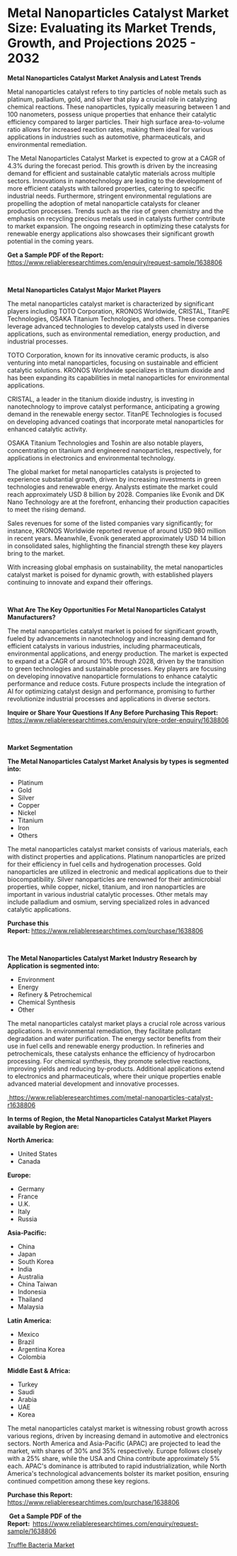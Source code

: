 <p><h1>Metal Nanoparticles Catalyst Market Size: Evaluating its Market Trends, Growth, and Projections 2025 - 2032</h1></p><p><strong>Metal Nanoparticles Catalyst Market Analysis and Latest Trends</strong></p>
<p><p>Metal nanoparticles catalyst refers to tiny particles of noble metals such as platinum, palladium, gold, and silver that play a crucial role in catalyzing chemical reactions. These nanoparticles, typically measuring between 1 and 100 nanometers, possess unique properties that enhance their catalytic efficiency compared to larger particles. Their high surface area-to-volume ratio allows for increased reaction rates, making them ideal for various applications in industries such as automotive, pharmaceuticals, and environmental remediation.</p><p>The Metal Nanoparticles Catalyst Market is expected to grow at a CAGR of 4.3% during the forecast period. This growth is driven by the increasing demand for efficient and sustainable catalytic materials across multiple sectors. Innovations in nanotechnology are leading to the development of more efficient catalysts with tailored properties, catering to specific industrial needs. Furthermore, stringent environmental regulations are propelling the adoption of metal nanoparticle catalysts for cleaner production processes. Trends such as the rise of green chemistry and the emphasis on recycling precious metals used in catalysts further contribute to market expansion. The ongoing research in optimizing these catalysts for renewable energy applications also showcases their significant growth potential in the coming years.</p></p>
<p><strong>Get a Sample PDF of the Report:&nbsp;</strong> <a href="https://www.reliableresearchtimes.com/enquiry/request-sample/1638806?utm_campaign=3227&utm_medium=2&utm_source=Github&utm_content=ia&utm_term=23032025&utm_id=metal-nanoparticles-catalyst">https://www.reliableresearchtimes.com/enquiry/request-sample/1638806</a></p>
<p>&nbsp;</p>
<p><strong>Metal Nanoparticles Catalyst Major Market Players</strong></p>
<p><p>The metal nanoparticles catalyst market is characterized by significant players including TOTO Corporation, KRONOS Worldwide, CRISTAL, TitanPE Technologies, OSAKA Titanium Technologies, and others. These companies leverage advanced technologies to develop catalysts used in diverse applications, such as environmental remediation, energy production, and industrial processes.</p><p>TOTO Corporation, known for its innovative ceramic products, is also venturing into metal nanoparticles, focusing on sustainable and efficient catalytic solutions. KRONOS Worldwide specializes in titanium dioxide and has been expanding its capabilities in metal nanoparticles for environmental applications. </p><p>CRISTAL, a leader in the titanium dioxide industry, is investing in nanotechnology to improve catalyst performance, anticipating a growing demand in the renewable energy sector. TitanPE Technologies is focused on developing advanced coatings that incorporate metal nanoparticles for enhanced catalytic activity.</p><p>OSAKA Titanium Technologies and Toshin are also notable players, concentrating on titanium and engineered nanoparticles, respectively, for applications in electronics and environmental technology.</p><p>The global market for metal nanoparticles catalysts is projected to experience substantial growth, driven by increasing investments in green technologies and renewable energy. Analysts estimate the market could reach approximately USD 8 billion by 2028. Companies like Evonik and DK Nano Technology are at the forefront, enhancing their production capacities to meet the rising demand.</p><p>Sales revenues for some of the listed companies vary significantly; for instance, KRONOS Worldwide reported revenue of around USD 980 million in recent years. Meanwhile, Evonik generated approximately USD 14 billion in consolidated sales, highlighting the financial strength these key players bring to the market.</p><p>With increasing global emphasis on sustainability, the metal nanoparticles catalyst market is poised for dynamic growth, with established players continuing to innovate and expand their offerings.</p></p>
<p>&nbsp;</p>
<p><strong>What Are The Key Opportunities For Metal Nanoparticles Catalyst Manufacturers?</strong></p>
<p><p>The metal nanoparticles catalyst market is poised for significant growth, fueled by advancements in nanotechnology and increasing demand for efficient catalysts in various industries, including pharmaceuticals, environmental applications, and energy production. The market is expected to expand at a CAGR of around 10% through 2028, driven by the transition to green technologies and sustainable processes. Key players are focusing on developing innovative nanoparticle formulations to enhance catalytic performance and reduce costs. Future prospects include the integration of AI for optimizing catalyst design and performance, promising to further revolutionize industrial processes and applications in diverse sectors.</p></p>
<p><strong>Inquire or Share Your Questions If Any Before Purchasing This Report:</strong> <a href="https://www.reliableresearchtimes.com/enquiry/pre-order-enquiry/1638806?utm_campaign=3227&utm_medium=2&utm_source=Github&utm_content=ia&utm_term=23032025&utm_id=metal-nanoparticles-catalyst">https://www.reliableresearchtimes.com/enquiry/pre-order-enquiry/1638806</a></p>
<p>&nbsp;</p>
<p><strong>Market Segmentation</strong></p>
<p><strong>The Metal Nanoparticles Catalyst Market Analysis by types is segmented into:</strong></p>
<p><ul><li>Platinum</li><li>Gold</li><li>Silver</li><li>Copper</li><li>Nickel</li><li>Titanium</li><li>Iron</li><li>Others</li></ul></p>
<p><p>The metal nanoparticles catalyst market consists of various materials, each with distinct properties and applications. Platinum nanoparticles are prized for their efficiency in fuel cells and hydrogenation processes. Gold nanoparticles are utilized in electronic and medical applications due to their biocompatibility. Silver nanoparticles are renowned for their antimicrobial properties, while copper, nickel, titanium, and iron nanoparticles are important in various industrial catalytic processes. Other metals may include palladium and osmium, serving specialized roles in advanced catalytic applications.</p></p>
<p><strong>Purchase this Report:&nbsp;</strong><a href="https://www.reliableresearchtimes.com/purchase/1638806?utm_campaign=3227&utm_medium=2&utm_source=Github&utm_content=ia&utm_term=23032025&utm_id=metal-nanoparticles-catalyst">https://www.reliableresearchtimes.com/purchase/1638806</a></p>
<p>&nbsp;</p>
<p><strong>The Metal Nanoparticles Catalyst Market Industry Research by Application is segmented into:</strong></p>
<p><ul><li>Environment</li><li>Energy</li><li>Refinery & Petrochemical</li><li>Chemical Synthesis</li><li>Other</li></ul></p>
<p><p>The metal nanoparticles catalyst market plays a crucial role across various applications. In environmental remediation, they facilitate pollutant degradation and water purification. The energy sector benefits from their use in fuel cells and renewable energy production. In refineries and petrochemicals, these catalysts enhance the efficiency of hydrocarbon processing. For chemical synthesis, they promote selective reactions, improving yields and reducing by-products. Additional applications extend to electronics and pharmaceuticals, where their unique properties enable advanced material development and innovative processes.</p></p>
<p><a href="https://www.reliableresearchtimes.com/metal-nanoparticles-catalyst-r1638806?utm_campaign=3227&utm_medium=2&utm_source=Github&utm_content=ia&utm_term=23032025&utm_id=metal-nanoparticles-catalyst">&nbsp;https://www.reliableresearchtimes.com/metal-nanoparticles-catalyst-r1638806</a></p>
<p><strong>In terms of Region, the Metal Nanoparticles Catalyst Market Players available by Region are:</strong></p>
<p>
    <p> <strong> North America: </strong>
        <ul>
            <li>United States</li>
            <li>Canada</li>
        </ul>
        </p> 
    <p> <strong> Europe: </strong>
        <ul>
            <li>Germany</li>
            <li>France</li>
            <li>U.K.</li>
            <li>Italy</li>
            <li>Russia</li>
        </ul>
        </p> 
    <p> <strong> Asia-Pacific: </strong>
        <ul>
            <li>China</li>
            <li>Japan</li>
            <li>South Korea</li>
            <li>India</li>
            <li>Australia</li>
            <li>China Taiwan</li>
            <li>Indonesia</li>
            <li>Thailand</li>
            <li>Malaysia</li>
        </ul>
        </p> 
    <p> <strong> Latin America: </strong>
        <ul>
            <li>Mexico</li>
            <li>Brazil</li>
            <li>Argentina Korea</li>
            <li>Colombia</li>
        </ul>
        </p> 
    <p> <strong> Middle East & Africa: </strong>
        <ul>
            <li>Turkey</li>
            <li>Saudi</li>
            <li>Arabia</li>
            <li>UAE</li>
            <li>Korea</li>
        </ul>
    </p>
    </p>
<p><p>The metal nanoparticles catalyst market is witnessing robust growth across various regions, driven by increasing demand in automotive and electronics sectors. North America and Asia-Pacific (APAC) are projected to lead the market, with shares of 30% and 35% respectively. Europe follows closely with a 25% share, while the USA and China contribute approximately 5% each. APAC's dominance is attributed to rapid industrialization, while North America's technological advancements bolster its market position, ensuring continued competition among these key regions.</p></p>
<p><strong>Purchase this Report: </strong><a href="https://www.reliableresearchtimes.com/purchase/1638806?utm_campaign=3227&utm_medium=2&utm_source=Github&utm_content=ia&utm_term=23032025&utm_id=metal-nanoparticles-catalyst">https://www.reliableresearchtimes.com/purchase/1638806</a></p>
<p>&nbsp;<strong>Get a Sample PDF of the Report:&nbsp;&nbsp;</strong><a href="https://www.reliableresearchtimes.com/enquiry/request-sample/1638806?utm_campaign=3227&utm_medium=2&utm_source=Github&utm_content=ia&utm_term=23032025&utm_id=metal-nanoparticles-catalyst">https://www.reliableresearchtimes.com/enquiry/request-sample/1638806</a></p>
<p><strong></strong></p>
<p><p><a href="https://github.com/alejnaouare/Market-Research-Report-List-1/blob/main/truffle-bacteria-market.md?utm_campaign=3227&utm_medium=2&utm_source=Github&utm_content=ia&utm_term=23032025&utm_id=metal-nanoparticles-catalyst">Truffle Bacteria Market</a></p></p>